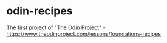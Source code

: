 # odin-recipes
The first project of "The Odin Project" - https://www.theodinproject.com/lessons/foundations-recipes
